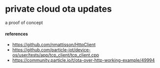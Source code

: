 private cloud ota updates
===

a proof of concept


#### references
- https://github.com/nmattisson/HttpClient
- https://github.com/particle-iot/device-os/user/tests/app/tcp_client/tcp_client.cpp
- https://community.particle.io/t/ota-over-http-working-example/49994

